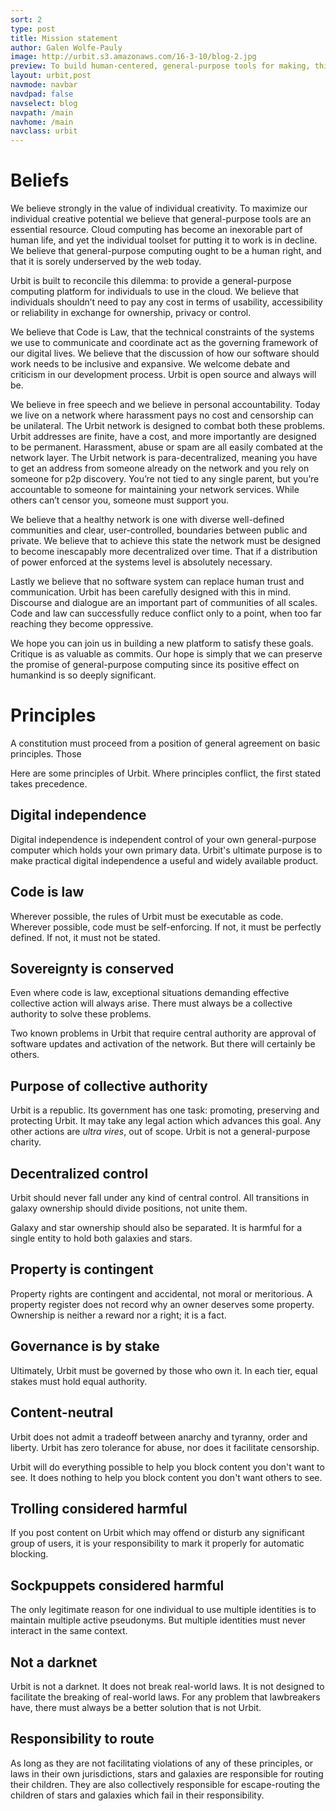 ```yaml
---
sort: 2
type: post
title: Mission statement
author: Galen Wolfe-Pauly
image: http://urbit.s3.amazonaws.com/16-3-10/blog-2.jpg
preview: To build human-centered, general-purpose tools for making, thinking and communicating.
layout: urbit,post
navmode: navbar
navdpad: false
navselect: blog
navpath: /main
navhome: /main
navclass: urbit
---
```


# Beliefs

We believe strongly in the value of individual creativity.  To maximize our individual creative potential we believe that general-purpose tools are an essential resource.  Cloud computing has become an inexorable part of human life, and yet the individual toolset for putting it to work is in decline.  We believe that general-purpose computing ought to be a human right, and that it is sorely underserved by the web today.

Urbit is built to reconcile this dilemma: to provide a general-purpose computing platform for individuals to use in the cloud.  We believe that individuals shouldn’t need to pay any cost in terms of usability, accessibility or reliability in exchange for ownership, privacy or control.  

We believe that Code is Law, that the technical constraints of the systems we use to communicate and coordinate act as the governing framework of our digital lives.  We believe that the discussion of how our software should work needs to be inclusive and expansive.  We welcome debate and criticism in our development process.  Urbit is open source and always will be.

We believe in free speech and we believe in personal accountability.  Today we live on a network where harassment pays no cost and censorship can be unilateral.  The Urbit network is designed to combat both these problems.  Urbit addresses are finite, have a cost, and more importantly are designed to be permanent.  Harassment, abuse or spam are all easily combated at the network layer.  The Urbit network is para-decentralized, meaning you have to get an address from someone already on the network and you rely on someone for p2p discovery.  You’re not tied to any single parent, but you’re accountable to someone for maintaining your network services.  While others can’t censor you, someone must support you.

We believe that a healthy network is one with diverse well-defined communities and clear, user-controlled, boundaries between public and private.  We believe that to achieve this state the network must be designed to become inescapably more decentralized over time.  That if a distribution of power enforced at the systems level is absolutely necessary.  

Lastly we believe that no software system can replace human trust and communication.  Urbit has been carefully designed with this in mind.  Discourse and dialogue are an important part of communities of all scales.  Code and law can successfully reduce conflict only to a point, when too far reaching they become oppressive.  

We hope you can join us in building a new platform to satisfy these goals.  Critique is as valuable as commits.  Our hope is simply that we can preserve the promise of general-purpose computing since its positive effect on humankind is so deeply significant.

# Principles

A constitution must proceed from a position of general agreement
on basic principles.  Those

Here are some principles of Urbit.  Where principles conflict,
the first stated takes precedence.

## Digital independence

Digital independence is independent control of your own
general-purpose computer which holds your own primary data.
Urbit's ultimate purpose is to make practical digital
independence a useful and widely available product.

## Code is law

Wherever possible, the rules of Urbit must be executable as code.
Wherever possible, code must be self-enforcing.  If not, it must
be perfectly defined.  If not, it must not be stated.

## Sovereignty is conserved

Even where code is law, exceptional situations demanding
effective collective action will always arise.  There must
always be a collective authority to solve these problems.

Two known problems in Urbit that require central authority are
approval of software updates and activation of the network.  But
there will certainly be others.

## Purpose of collective authority

Urbit is a republic.  Its government has one task: promoting,
preserving and protecting Urbit.  It may take any legal action
which advances this goal.  Any other actions are *ultra vires*,
out of scope.  Urbit is not a general-purpose charity.

## Decentralized control

Urbit should never fall under any kind of central control.  All
transitions in galaxy ownership should divide positions, not
unite them.

Galaxy and star ownership should also be separated.  It is
harmful for a single entity to hold both galaxies and stars.

## Property is contingent

Property rights are contingent and accidental, not moral or
meritorious.  A property register does not record why an owner
deserves some property.  Ownership is neither a reward nor a
right; it is a fact.

## Governance is by stake

Ultimately, Urbit must be governed by those who own it.  In each
tier, equal stakes must hold equal authority.

## Content-neutral

Urbit does not admit a tradeoff between anarchy and tyranny,
order and liberty.  Urbit has zero tolerance for abuse, nor does
it facilitate censorship.

Urbit will do everything possible to help you block content you
don't want to see.  It does nothing to help you block content you
don't want others to see.

## Trolling considered harmful

If you post content on Urbit which may offend or disturb any
significant group of users, it is your responsibility to mark it
properly for automatic blocking.

## Sockpuppets considered harmful

The only legitimate reason for one individual to use multiple
identities is to maintain multiple active pseudonyms.  But
multiple identities must never interact in the same context.

## Not a darknet

Urbit is not a darknet.  It does not break real-world laws.  It
is not designed to facilitate the breaking of real-world laws.
For any problem that lawbreakers have, there must always be a
better solution that is not Urbit.

## Responsibility to route

As long as they are not facilitating violations of any of these
principles, or laws in their own jurisdictions, stars and
galaxies are responsible for routing their children.  They are
also collectively responsible for escape-routing the children of
stars and galaxies which fail in their responsibility.
